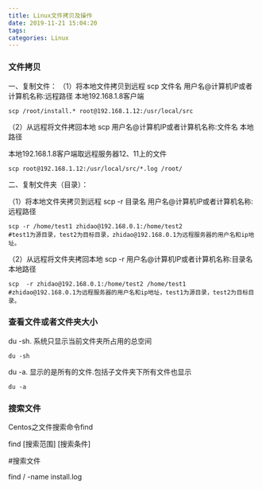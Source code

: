 ```yaml
---
title: Linux文件拷贝及操作
date: 2019-11-21 15:04:20
tags:	
categories: Linux
---
```


### 文件拷贝

一、复制文件：
 （1）将本地文件拷贝到远程
 scp 文件名 用户名@计算机IP或者计算机名称:远程路径
 本地192.168.1.8客户端

```shell
scp /root/install.* root@192.168.1.12:/usr/local/src
```

 （2）从远程将文件拷回本地
 scp 用户名@计算机IP或者计算机名称:文件名 本地路径

 

 本地192.168.1.8客户端取远程服务器12、11上的文件

```shell
scp root@192.168.1.12:/usr/local/src/*.log /root/
```

 二、复制文件夹（目录）：

 （1）将本地文件夹拷贝到远程
 scp -r 目录名 用户名@计算机IP或者计算机名称:远程路径

```shell
scp -r /home/test1 zhidao@192.168.0.1:/home/test2 
#test1为源目录，test2为目标目录，zhidao@192.168.0.1为远程服务器的用户名和ip地址。
```

 （2）从远程将文件夹拷回本地
 scp -r 用户名@计算机IP或者计算机名称:目录名 本地路径

```shell
scp  -r zhidao@192.168.0.1:/home/test2 /home/test1
#zhidao@192.168.0.1为远程服务器的用户名和ip地址，test1为源目录，test2为目标目录。
```

### 查看文件或者文件夹大小

 du -sh. 系统只显示当前文件夹所占用的总空间 

```shell
du -sh
```

 du -a. 显示的是所有的文件.包括子文件夹下所有文件也显示 

```shell
du -a
```

### 搜索文件

Centos之文件搜索命令find

find [搜索范围] [搜索条件]

\#搜索文件

find / -name install.log